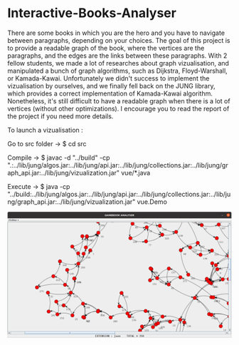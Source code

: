 # Interactive-Books-Analyser
There are some books in which you are the hero and you have to navigate between paragraphs, depending on your choices. The goal of this project is to provide a readable graph of the book, where the vertices are the paragraphs, and the edges are the links between these paragraphs. With 2 fellow students, we made a lot of researches about graph vizualisation, and manipulated a bunch of graph algorithms, such as Dijkstra, Floyd-Warshall, or Kamada-Kawai. Unfortunately we didn't success to implement the vizualisation by ourselves, and we finally fell back on the JUNG library, which provides a correct implementation of Kamada-Kawai algorithm. Nonetheless, it's still difficult to have a readable graph when there is a lot of vertices (without other optimizations). I encourage you to read the report of the project if you need more details.


To launch a vizualisation :

Go to src folder ->
$ cd src 

Compile ->
$ javac -d "../build" -cp ".:../lib/jung/algos.jar:../lib/jung/api.jar:../lib/jung/collections.jar:../lib/jung/graph_api.jar:../lib/jung/vizualization.jar" vue/*.java

Execute -> 
$ java -cp "../build:../lib/jung/algos.jar:../lib/jung/api.jar:../lib/jung/collections.jar:../lib/jung/graph_api.jar:../lib/jung/vizualization.jar" vue.Demo

![Alt text](image/demoAnalyse.png?raw=true "Title")
